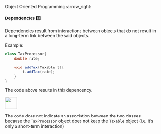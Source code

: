 <link rel="stylesheet" href="{{baseUrl}}/css/textbook.css">

<div class="website-content">

<div id="path">Object Oriented Programming :arrow_right:</div>

<div id="title">

#### Dependencies :two:

</div>

<div id="body">

Dependencies result from interactions between objects that do not result in a long-term link between the said objects.

<tip-box>

Example:

```java
class TaxProcessor{
    double rate;

    void addTax(Taxable t){
        t.addTax(rate);
    }
}
```

The code above results in this dependency.

<img src="{{baseUrl}}/oopImplementation/dependencies/images/taxProcessorTaxable.png" height="40" />
<p/>

The code does not indicate an association between the two classes because the `TaxProcessor` object does not keep the `Taxable` object (i.e. it’s only a short-term interaction)

</tip-box>

</div>

<div id="extras">
<div>

</div>
